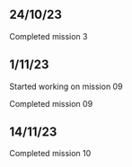 ## 24/10/23 
Completed mission 3

## 1/11/23
Started working on mission 09

Completed mission 09

## 14/11/23
Completed mission 10

